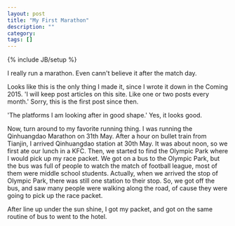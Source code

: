 ```yaml
---
layout: post
title: "My First Marathon"
description: ""
category: 
tags: []
---
```

{% include JB/setup %}

I really run a marathon. Even cann't believe it after the match day.

Looks like this is the only thing I made it, since I wrote it down in the Coming 2015.
'I will keep post articles on this site. Like one or two posts every month.' Sorry, this is the first post since then.

'The platforms I am looking after in good shape.' Yes, it looks good.

Now, turn around to my favorite running thing. I was running the Qinhuangdao Marathon on 31th May. After a hour on bullet train from Tianjin, I arrived Qinhuangdao station at 30th May. It was about noon, so we first ate our lunch in a KFC. Then, we started to find the Olympic Park where I would pick up my race packet. We got on a bus to the Olympic Park, but the bus was full of people to watch the match of football league, most of them were middle school students. Actually, when we arrived the stop of Olympic Park, there was still one station to their stop. So, we got off the bus, and saw many people were walking along the road, of cause they were going to pick up the race packet.

After line up under the sun shine, I got my packet, and got on the same routine of bus to went to the hotel.  
